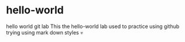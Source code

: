 # hello-world
hello world git lab
This the hello-world lab used to practice using github trying using mark down styles 💀
